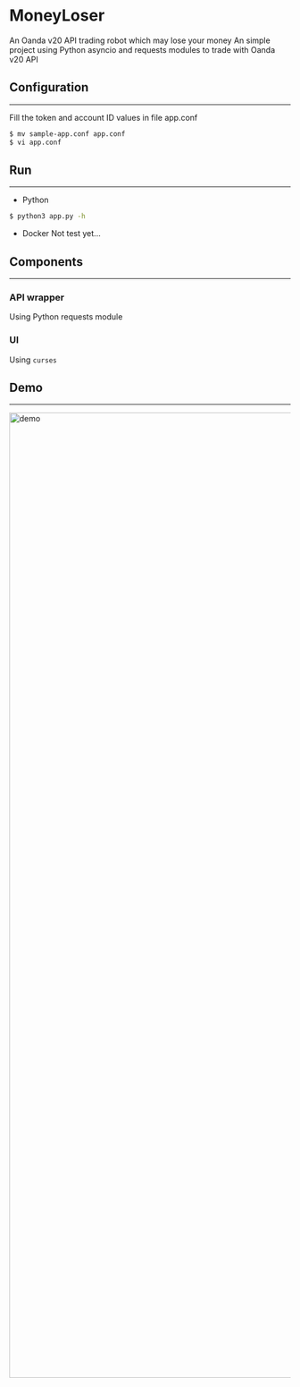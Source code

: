 # MoneyLoser
An Oanda v20 API trading robot which may lose your money
An simple project using Python asyncio and requests modules to trade with Oanda v20 API

## Configuration
---
Fill the token and account ID values in file app.conf

```bash
$ mv sample-app.conf app.conf
$ vi app.conf
```

## Run
---
- Python
```bash
$ python3 app.py -h
```
- Docker
Not test yet...

## Components
---
### API wrapper
Using Python requests module
### UI
Using `curses`

## Demo
---
<img width="1726" alt="demo" src="https://user-images.githubusercontent.com/43628402/176477007-6639ed03-e12f-49eb-bf2a-86582b768d61.png">
